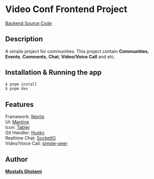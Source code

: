 # Video Conf Frontend Project

[Backend Source Code](https://github.com/mst-ghi/simple-conf-backend)

## Description

A simple project for communities. This project contain **Communities**, **Events**, **Comments**, **Chat**, **Video/Voice Call** and etc.

## Installation & Running the app

```bash
$ pnpm install
$ pnpm dev
```

## Features

Framework: [Nextjs](https://nextjs.org/) </br>
UI: [Mantine](https://mantine.dev/) </br>
Icon: [Tabler](https://tabler.io/icons) </br>
Git Handler: [Husky](https://typicode.github.io/husky/) </br>
Realtime Chat: [SocketIO](https://socket.io/) </br>
Video/Voice Call: [simple-peer](https://github.com/feross/simple-peer) </br>

## Author

**[Mostafa Gholami](https://mst-ghi.github.io/)**
